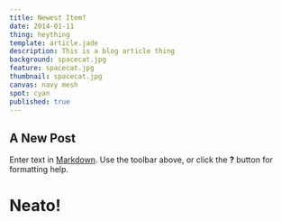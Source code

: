 ```yaml
---
title: Newest Item?
date: 2014-01-11
thing: heything
template: article.jade
description: This is a blog article thing
background: spacecat.jpg
feature: spacecat.jpg
thumbnail: spacecat.jpg
canvas: navy mesh
spot: cyan
published: true
---
```


## A New Post

Enter text in [Markdown](http://daringfireball.net/projects/markdown/). Use the toolbar above, or click the **?** button for formatting help.

# Neato!